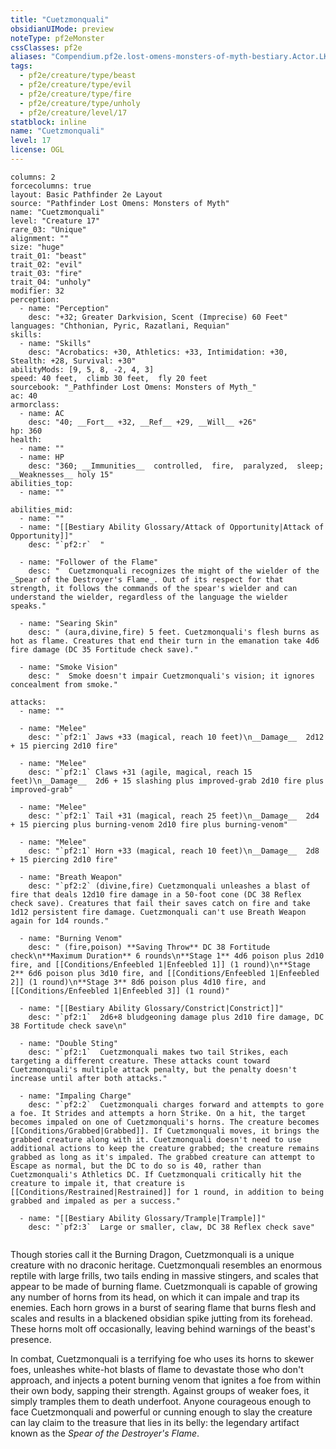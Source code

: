 ```yaml
---
title: "Cuetzmonquali"
obsidianUIMode: preview
noteType: pf2eMonster
cssClasses: pf2e
aliases: "Compendium.pf2e.lost-omens-monsters-of-myth-bestiary.Actor.LK3SgIKJqqo4Q4NQ" 
tags:
  - pf2e/creature/type/beast
  - pf2e/creature/type/evil
  - pf2e/creature/type/fire
  - pf2e/creature/type/unholy
  - pf2e/creature/level/17
statblock: inline
name: "Cuetzmonquali"
level: 17
license: OGL
---
```


```statblock
columns: 2
forcecolumns: true
layout: Basic Pathfinder 2e Layout
source: "Pathfinder Lost Omens: Monsters of Myth"
name: "Cuetzmonquali"
level: "Creature 17"
rare_03: "Unique"
alignment: ""
size: "huge"
trait_01: "beast"
trait_02: "evil"
trait_03: "fire"
trait_04: "unholy"
modifier: 32
perception:
  - name: "Perception"
    desc: "+32; Greater Darkvision, Scent (Imprecise) 60 Feet"
languages: "Chthonian, Pyric, Razatlani, Requian"
skills:
  - name: "Skills"
    desc: "Acrobatics: +30, Athletics: +33, Intimidation: +30, Stealth: +28, Survival: +30"
abilityMods: [9, 5, 8, -2, 4, 3]
speed: 40 feet,  climb 30 feet,  fly 20 feet
sourcebook: "_Pathfinder Lost Omens: Monsters of Myth_"
ac: 40
armorclass:
  - name: AC
    desc: "40; __Fort__ +32, __Ref__ +29, __Will__ +26"
hp: 360
health:
  - name: ""
  - name: HP
    desc: "360; __Immunities__  controlled,  fire,  paralyzed,  sleep; __Weaknesses__ holy 15"
abilities_top:
  - name: ""

abilities_mid:
  - name: ""
  - name: "[[Bestiary Ability Glossary/Attack of Opportunity|Attack of Opportunity]]"
    desc: "`pf2:r`  "

  - name: "Follower of the Flame"
    desc: "  Cuetzmonquali recognizes the might of the wielder of the _Spear of the Destroyer's Flame_. Out of its respect for that strength, it follows the commands of the spear's wielder and can understand the wielder, regardless of the language the wielder speaks."

  - name: "Searing Skin"
    desc: " (aura,divine,fire) 5 feet. Cuetzmonquali's flesh burns as hot as flame. Creatures that end their turn in the emanation take 4d6 fire damage (DC 35 Fortitude check save)."

  - name: "Smoke Vision"
    desc: "  Smoke doesn't impair Cuetzmonquali's vision; it ignores concealment from smoke."

attacks:
  - name: ""

  - name: "Melee"
    desc: "`pf2:1` Jaws +33 (magical, reach 10 feet)\n__Damage__  2d12 + 15 piercing 2d10 fire"

  - name: "Melee"
    desc: "`pf2:1` Claws +31 (agile, magical, reach 15 feet)\n__Damage__  2d6 + 15 slashing plus improved-grab 2d10 fire plus improved-grab"

  - name: "Melee"
    desc: "`pf2:1` Tail +31 (magical, reach 25 feet)\n__Damage__  2d4 + 15 piercing plus burning-venom 2d10 fire plus burning-venom"

  - name: "Melee"
    desc: "`pf2:1` Horn +33 (magical, reach 10 feet)\n__Damage__  2d8 + 15 piercing 2d10 fire"

  - name: "Breath Weapon"
    desc: "`pf2:2` (divine,fire) Cuetzmonquali unleashes a blast of fire that deals 12d10 fire damage in a 50-foot cone (DC 38 Reflex check save). Creatures that fail their saves catch on fire and take 1d12 persistent fire damage. Cuetzmonquali can't use Breath Weapon again for 1d4 rounds."

  - name: "Burning Venom"
    desc: " (fire,poison) **Saving Throw** DC 38 Fortitude check\n**Maximum Duration** 6 rounds\n**Stage 1** 4d6 poison plus 2d10 fire, and [[Conditions/Enfeebled 1|Enfeebled 1]] (1 round)\n**Stage 2** 6d6 poison plus 3d10 fire, and [[Conditions/Enfeebled 1|Enfeebled 2]] (1 round)\n**Stage 3** 8d6 poison plus 4d10 fire, and [[Conditions/Enfeebled 1|Enfeebled 3]] (1 round)"

  - name: "[[Bestiary Ability Glossary/Constrict|Constrict]]"
    desc: "`pf2:1`  2d6+8 bludgeoning damage plus 2d10 fire damage, DC 38 Fortitude check save\n"

  - name: "Double Sting"
    desc: "`pf2:1`  Cuetzmonquali makes two tail Strikes, each targeting a different creature. These attacks count toward Cuetzmonquali's multiple attack penalty, but the penalty doesn't increase until after both attacks."

  - name: "Impaling Charge"
    desc: "`pf2:2`  Cuetzmonquali charges forward and attempts to gore a foe. It Strides and attempts a horn Strike. On a hit, the target becomes impaled on one of Cuetzmonquali's horns. The creature becomes [[Conditions/Grabbed|Grabbed]]. If Cuetzmonquali moves, it brings the grabbed creature along with it. Cuetzmonquali doesn't need to use additional actions to keep the creature grabbed; the creature remains grabbed as long as it's impaled. The grabbed creature can attempt to Escape as normal, but the DC to do so is 40, rather than Cuetzmonquali's Athletics DC. If Cuetzmonquali critically hit the creature to impale it, that creature is [[Conditions/Restrained|Restrained]] for 1 round, in addition to being grabbed and impaled as per a success."

  - name: "[[Bestiary Ability Glossary/Trample|Trample]]"
    desc: "`pf2:3`  Large or smaller, claw, DC 38 Reflex check save"
 
```



Though stories call it the Burning Dragon, Cuetzmonquali is a unique creature with no draconic heritage. Cuetzmonquali resembles an enormous reptile with large frills, two tails ending in massive stingers, and scales that appear to be made of burning flame. Cuetzmonquali is capable of growing any number of horns from its head, on which it can impale and trap its enemies. Each horn grows in a burst of searing flame that burns flesh and scales and results in a blackened obsidian spike jutting from its forehead. These horns molt off occasionally, leaving behind warnings of the beast's presence.

In combat, Cuetzmonquali is a terrifying foe who uses its horns to skewer foes, unleashes white-hot blasts of flame to devastate those who don't approach, and injects a potent burning venom that ignites a foe from within their own body, sapping their strength. Against groups of weaker foes, it simply tramples them to death underfoot. Anyone courageous enough to face Cuetzmonquali and powerful or cunning enough to slay the creature can lay claim to the treasure that lies in its belly: the legendary artifact known as the _Spear of the Destroyer's Flame_.
